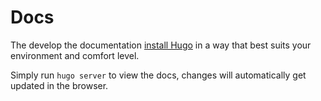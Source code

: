 # Docs

The develop the documentation [install Hugo](http://gohugo.io/overview/installing) in a way that best suits your environment and comfort level.

Simply run `hugo server` to view the docs, changes will automatically get updated in the browser.